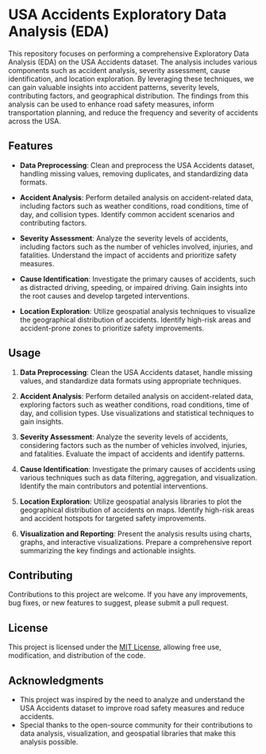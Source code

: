 # USA Accidents Exploratory Data Analysis (EDA)

This repository focuses on performing a comprehensive Exploratory Data Analysis (EDA) on the USA Accidents dataset. The analysis includes various components such as accident analysis, severity assessment, cause identification, and location exploration. By leveraging these techniques, we can gain valuable insights into accident patterns, severity levels, contributing factors, and geographical distribution. The findings from this analysis can be used to enhance road safety measures, inform transportation planning, and reduce the frequency and severity of accidents across the USA.

## Features

- **Data Preprocessing**: Clean and preprocess the USA Accidents dataset, handling missing values, removing duplicates, and standardizing data formats.

- **Accident Analysis**: Perform detailed analysis on accident-related data, including factors such as weather conditions, road conditions, time of day, and collision types. Identify common accident scenarios and contributing factors.

- **Severity Assessment**: Analyze the severity levels of accidents, including factors such as the number of vehicles involved, injuries, and fatalities. Understand the impact of accidents and prioritize safety measures.

- **Cause Identification**: Investigate the primary causes of accidents, such as distracted driving, speeding, or impaired driving. Gain insights into the root causes and develop targeted interventions.

- **Location Exploration**: Utilize geospatial analysis techniques to visualize the geographical distribution of accidents. Identify high-risk areas and accident-prone zones to prioritize safety improvements.

## Usage

1. **Data Preprocessing**: Clean the USA Accidents dataset, handle missing values, and standardize data formats using appropriate techniques.

2. **Accident Analysis**: Perform detailed analysis on accident-related data, exploring factors such as weather conditions, road conditions, time of day, and collision types. Use visualizations and statistical techniques to gain insights.

3. **Severity Assessment**: Analyze the severity levels of accidents, considering factors such as the number of vehicles involved, injuries, and fatalities. Evaluate the impact of accidents and identify patterns.

4. **Cause Identification**: Investigate the primary causes of accidents using various techniques such as data filtering, aggregation, and visualization. Identify the main contributors and potential interventions.

5. **Location Exploration**: Utilize geospatial analysis libraries to plot the geographical distribution of accidents on maps. Identify high-risk areas and accident hotspots for targeted safety improvements.

6. **Visualization and Reporting**: Present the analysis results using charts, graphs, and interactive visualizations. Prepare a comprehensive report summarizing the key findings and actionable insights.

## Contributing

Contributions to this project are welcome. If you have any improvements, bug fixes, or new features to suggest, please submit a pull request.

## License

This project is licensed under the [MIT License](LICENSE), allowing free use, modification, and distribution of the code.

## Acknowledgments

- This project was inspired by the need to analyze and understand the USA Accidents dataset to improve road safety measures and reduce accidents.
- Special thanks to the open-source community for their contributions to data analysis, visualization, and geospatial libraries that make this analysis possible.
